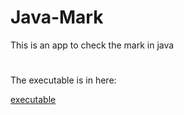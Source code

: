# Java-Mark
This is an app to check the mark in java
#
The executable is in here:

[executable](WindowsFormsApp1/bin/Debug/WindowsFormsApp1.exe)
